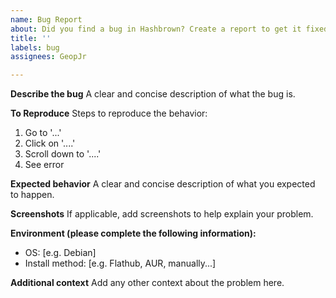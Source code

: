 ```yaml
---
name: Bug Report
about: Did you find a bug in Hashbrown? Create a report to get it fixed!
title: ''
labels: bug
assignees: GeopJr

---
```


**Describe the bug**
A clear and concise description of what the bug is.

**To Reproduce**
Steps to reproduce the behavior:
1. Go to '...'
2. Click on '....'
3. Scroll down to '....'
4. See error

**Expected behavior**
A clear and concise description of what you expected to happen.

**Screenshots**
If applicable, add screenshots to help explain your problem.

**Environment (please complete the following information):**
 - OS: [e.g. Debian]
 - Install method: [e.g. Flathub, AUR, manually...]

**Additional context**
Add any other context about the problem here.

<!-- Feel free to upload/link any files that have caused the problem. Make sure they don't contain any personal info. -->
